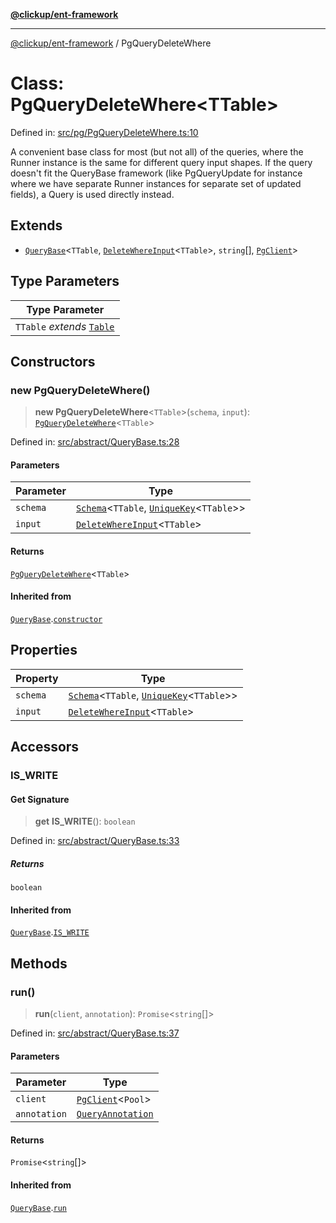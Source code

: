 [**@clickup/ent-framework**](../README.md)

***

[@clickup/ent-framework](../globals.md) / PgQueryDeleteWhere

# Class: PgQueryDeleteWhere\<TTable\>

Defined in: [src/pg/PgQueryDeleteWhere.ts:10](https://github.com/clickup/ent-framework/blob/master/src/pg/PgQueryDeleteWhere.ts#L10)

A convenient base class for most (but not all) of the queries, where the
Runner instance is the same for different query input shapes. If the query
doesn't fit the QueryBase framework (like PgQueryUpdate for instance where we
have separate Runner instances for separate set of updated fields), a Query
is used directly instead.

## Extends

- [`QueryBase`](QueryBase.md)\<`TTable`, [`DeleteWhereInput`](../type-aliases/DeleteWhereInput.md)\<`TTable`\>, `string`[], [`PgClient`](PgClient.md)\>

## Type Parameters

| Type Parameter |
| ------ |
| `TTable` *extends* [`Table`](../type-aliases/Table.md) |

## Constructors

### new PgQueryDeleteWhere()

> **new PgQueryDeleteWhere**\<`TTable`\>(`schema`, `input`): [`PgQueryDeleteWhere`](PgQueryDeleteWhere.md)\<`TTable`\>

Defined in: [src/abstract/QueryBase.ts:28](https://github.com/clickup/ent-framework/blob/master/src/abstract/QueryBase.ts#L28)

#### Parameters

| Parameter | Type |
| ------ | ------ |
| `schema` | [`Schema`](Schema.md)\<`TTable`, [`UniqueKey`](../type-aliases/UniqueKey.md)\<`TTable`\>\> |
| `input` | [`DeleteWhereInput`](../type-aliases/DeleteWhereInput.md)\<`TTable`\> |

#### Returns

[`PgQueryDeleteWhere`](PgQueryDeleteWhere.md)\<`TTable`\>

#### Inherited from

[`QueryBase`](QueryBase.md).[`constructor`](QueryBase.md#constructors)

## Properties

| Property | Type |
| ------ | ------ |
| <a id="schema-1"></a> `schema` | [`Schema`](Schema.md)\<`TTable`, [`UniqueKey`](../type-aliases/UniqueKey.md)\<`TTable`\>\> |
| <a id="input-1"></a> `input` | [`DeleteWhereInput`](../type-aliases/DeleteWhereInput.md)\<`TTable`\> |

## Accessors

### IS\_WRITE

#### Get Signature

> **get** **IS\_WRITE**(): `boolean`

Defined in: [src/abstract/QueryBase.ts:33](https://github.com/clickup/ent-framework/blob/master/src/abstract/QueryBase.ts#L33)

##### Returns

`boolean`

#### Inherited from

[`QueryBase`](QueryBase.md).[`IS_WRITE`](QueryBase.md#is_write)

## Methods

### run()

> **run**(`client`, `annotation`): `Promise`\<`string`[]\>

Defined in: [src/abstract/QueryBase.ts:37](https://github.com/clickup/ent-framework/blob/master/src/abstract/QueryBase.ts#L37)

#### Parameters

| Parameter | Type |
| ------ | ------ |
| `client` | [`PgClient`](PgClient.md)\<`Pool`\> |
| `annotation` | [`QueryAnnotation`](../interfaces/QueryAnnotation.md) |

#### Returns

`Promise`\<`string`[]\>

#### Inherited from

[`QueryBase`](QueryBase.md).[`run`](QueryBase.md#run)
